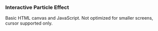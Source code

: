 ### Interactive Particle Effect

Basic HTML canvas and JavaScript.
Not optimized for smaller screens, cursor supported only.
